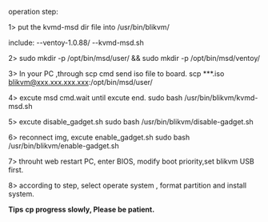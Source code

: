 operation step:

1> put the kvmd-msd dir file into /usr/bin/blikvm/

include: 
	--ventoy-1.0.88/
	--kvmd-msd.sh

2> sudo mkdir -p /opt/bin/msd/user/     && sudo mkdir -p /opt/bin/msd/ventoy/

3> In your PC ,through scp cmd send iso file to board.
	scp ***.iso blikvm@xxx.xxx.xxx.xxx:/opt/bin/msd/user/
	
4> excute msd cmd.wait until excute end.
	sudo bash /usr/bin/blikvm/kvmd-msd.sh
	
5> excute disable_gadget.sh
	sudo bash /usr/bin/blikvm/disable-gadget.sh
	
6> reconnect img, excute enable_gadget.sh
	sudo bash /usr/bin/blikvm/enable-gadget.sh
	
7> throuht web restart PC, enter BIOS, modify boot priority,set blikvm USB first.

8> according to step, select operate system , format partition and install system.


**Tips**
**cp progress slowly, Please be patient.**
